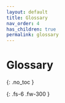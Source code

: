 ```yaml
---
layout: default
title: Glossary
nav_order: 4
has_children: true
permalink: glossary
---
```


# Glossary
{: .no_toc }

{: .fs-6 .fw-300 }
